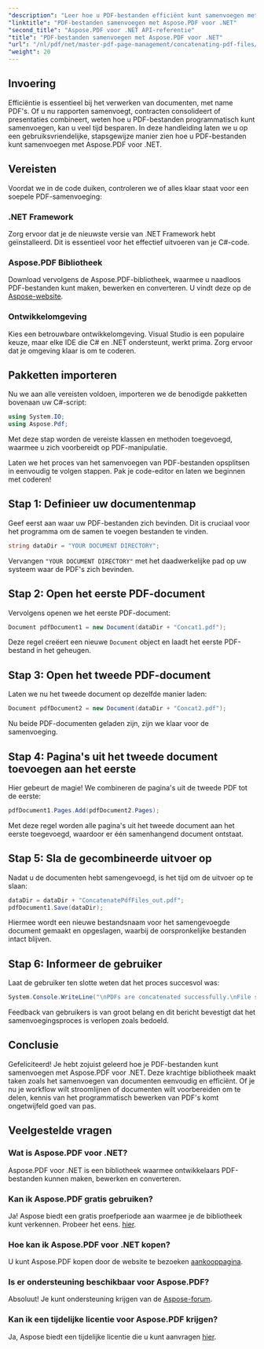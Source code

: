 ```yaml
---
"description": "Leer hoe u PDF-bestanden efficiënt kunt samenvoegen met Aspose.PDF voor .NET met deze uitgebreide handleiding. Volg onze stapsgewijze instructies om rapporten en contracten naadloos samen te voegen."
"linktitle": "PDF-bestanden samenvoegen met Aspose.PDF voor .NET"
"second_title": "Aspose.PDF voor .NET API-referentie"
"title": "PDF-bestanden samenvoegen met Aspose.PDF voor .NET"
"url": "/nl/pdf/net/master-pdf-page-management/concatenating-pdf-files/"
"weight": 20
---
```


## Invoering

Efficiëntie is essentieel bij het verwerken van documenten, met name PDF's. Of u nu rapporten samenvoegt, contracten consolideert of presentaties combineert, weten hoe u PDF-bestanden programmatisch kunt samenvoegen, kan u veel tijd besparen. In deze handleiding laten we u op een gebruiksvriendelijke, stapsgewijze manier zien hoe u PDF-bestanden kunt samenvoegen met Aspose.PDF voor .NET.

## Vereisten

Voordat we in de code duiken, controleren we of alles klaar staat voor een soepele PDF-samenvoeging:

### .NET Framework

Zorg ervoor dat je de nieuwste versie van .NET Framework hebt geïnstalleerd. Dit is essentieel voor het effectief uitvoeren van je C#-code.

### Aspose.PDF Bibliotheek

Download vervolgens de Aspose.PDF-bibliotheek, waarmee u naadloos PDF-bestanden kunt maken, bewerken en converteren. U vindt deze op de [Aspose-website](https://releases.aspose.com/pdf/net/).

### Ontwikkelomgeving

Kies een betrouwbare ontwikkelomgeving. Visual Studio is een populaire keuze, maar elke IDE die C# en .NET ondersteunt, werkt prima. Zorg ervoor dat je omgeving klaar is om te coderen.

## Pakketten importeren

Nu we aan alle vereisten voldoen, importeren we de benodigde pakketten bovenaan uw C#-script:

```csharp
using System.IO;
using Aspose.Pdf;
```

Met deze stap worden de vereiste klassen en methoden toegevoegd, waarmee u zich voorbereidt op PDF-manipulatie.

Laten we het proces van het samenvoegen van PDF-bestanden opsplitsen in eenvoudig te volgen stappen. Pak je code-editor en laten we beginnen met coderen!

## Stap 1: Definieer uw documentenmap

Geef eerst aan waar uw PDF-bestanden zich bevinden. Dit is cruciaal voor het programma om de samen te voegen bestanden te vinden.

```csharp
string dataDir = "YOUR DOCUMENT DIRECTORY";
```

Vervangen `"YOUR DOCUMENT DIRECTORY"` met het daadwerkelijke pad op uw systeem waar de PDF's zich bevinden.

## Stap 2: Open het eerste PDF-document

Vervolgens openen we het eerste PDF-document:

```csharp
Document pdfDocument1 = new Document(dataDir + "Concat1.pdf");
```

Deze regel creëert een nieuwe `Document` object en laadt het eerste PDF-bestand in het geheugen.

## Stap 3: Open het tweede PDF-document

Laten we nu het tweede document op dezelfde manier laden:

```csharp
Document pdfDocument2 = new Document(dataDir + "Concat2.pdf");
```

Nu beide PDF-documenten geladen zijn, zijn we klaar voor de samenvoeging.

## Stap 4: Pagina's uit het tweede document toevoegen aan het eerste

Hier gebeurt de magie! We combineren de pagina's uit de tweede PDF tot de eerste:

```csharp
pdfDocument1.Pages.Add(pdfDocument2.Pages);
```

Met deze regel worden alle pagina's uit het tweede document aan het eerste toegevoegd, waardoor er één samenhangend document ontstaat.

## Stap 5: Sla de gecombineerde uitvoer op

Nadat u de documenten hebt samengevoegd, is het tijd om de uitvoer op te slaan:

```csharp
dataDir = dataDir + "ConcatenatePdfFiles_out.pdf";
pdfDocument1.Save(dataDir);
```

Hiermee wordt een nieuwe bestandsnaam voor het samengevoegde document gemaakt en opgeslagen, waarbij de oorspronkelijke bestanden intact blijven.

## Stap 6: Informeer de gebruiker

Laat de gebruiker ten slotte weten dat het proces succesvol was:

```csharp
System.Console.WriteLine("\nPDFs are concatenated successfully.\nFile saved at " + dataDir);
```

Feedback van gebruikers is van groot belang en dit bericht bevestigt dat het samenvoegingsproces is verlopen zoals bedoeld.

## Conclusie

Gefeliciteerd! Je hebt zojuist geleerd hoe je PDF-bestanden kunt samenvoegen met Aspose.PDF voor .NET. Deze krachtige bibliotheek maakt taken zoals het samenvoegen van documenten eenvoudig en efficiënt. Of je nu je workflow wilt stroomlijnen of documenten wilt voorbereiden om te delen, kennis van het programmatisch bewerken van PDF's komt ongetwijfeld goed van pas.

## Veelgestelde vragen

### Wat is Aspose.PDF voor .NET?  
Aspose.PDF voor .NET is een bibliotheek waarmee ontwikkelaars PDF-bestanden kunnen maken, bewerken en converteren.

### Kan ik Aspose.PDF gratis gebruiken?  
Ja! Aspose biedt een gratis proefperiode aan waarmee je de bibliotheek kunt verkennen. Probeer het eens. [hier](https://releases.aspose.com/).

### Hoe kan ik Aspose.PDF voor .NET kopen?  
U kunt Aspose.PDF kopen door de website te bezoeken [aankooppagina](https://purchase.aspose.com/buy).

### Is er ondersteuning beschikbaar voor Aspose.PDF?  
Absoluut! Je kunt ondersteuning krijgen van de [Aspose-forum](https://forum.aspose.com/c/pdf/10).

### Kan ik een tijdelijke licentie voor Aspose.PDF krijgen?  
Ja, Aspose biedt een tijdelijke licentie die u kunt aanvragen [hier](https://purchase.aspose.com/temporary-license/).